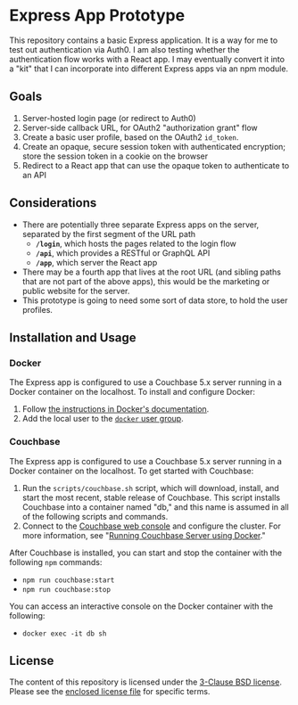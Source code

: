 # Express App Prototype

This repository contains a basic Express application. It is a way for me to test out authentication via Auth0. I am also testing whether the authentication flow works with a React app. I may eventually convert it into a "kit" that I can incorporate into different Express apps via an npm module.

## Goals

1. Server-hosted login page (or redirect to Auth0)
1. Server-side callback URL, for OAuth2 "authorization grant" flow
1. Create a basic user profile, based on the OAuth2 `id_token`.
1. Create an opaque, secure session token with authenticated encryption; store the session token in a cookie on the browser
1. Redirect to a React app that can use the opaque token to authenticate to an API

## Considerations

- There are potentially three separate Express apps on the server, separated by the first segment of the URL path
    - **`/login`**, which hosts the pages related to the login flow
    - **`/api`**, which provides a RESTful or GraphQL API
    - **`/app`**, which server the React app
- There may be a fourth app that lives at the root URL (and sibling paths that are not part of the above apps), this would be the marketing or public website for the server.
- This prototype is going to need some sort of data store, to hold the user profiles.

## Installation and Usage

### Docker

The Express app is configured to use a Couchbase 5.x server running in a Docker container on the localhost. To install and configure Docker:

1. Follow [the instructions in Docker's documentation][3].
1. Add the local user to the [`docker` user group][4].

[3]: https://docs.docker.com/engine/installation/linux/docker-ce/ubuntu
[4]: https://techoverflow.net/2017/03/01/solving-docker-permission-denied-while-trying-to-connect-to-the-docker-daemon-socket

### Couchbase

The Express app is configured to use a Couchbase 5.x server running in a Docker container on the localhost. To get started with Couchbase:

1. Run the `scripts/couchbase.sh` script, which will download, install, and start the most recent, stable release of Couchbase. This script installs Couchbase into a container named "db," and this name is assumed in all of the following scripts and commands.
1. Connect to the [Couchbase web console][5] and configure the cluster. For more information, see "[Running Couchbase Server using Docker][6]."

[5]: http://calypso.sword:8091
[6]: https://developer.couchbase.com/documentation/server/5.0/install/getting-started-docker.html

After Couchbase is installed, you can start and stop the container with the following `npm` commands:

- `npm run couchbase:start`
- `npm run couchbase:stop`

You can access an interactive console on the Docker container with the following:

- `docker exec -it db sh`

## License

The content of this repository is licensed under the [3-Clause BSD license][1]. Please see the [enclosed license file][2] for specific terms.

[1]: https://opensource.org/licenses/BSD-3-Clause
[2]: LICENSE.md
